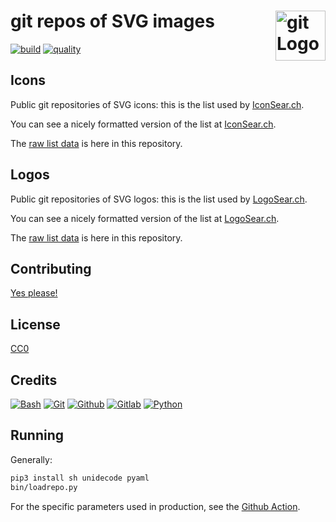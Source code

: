# git repos of SVG images [<img alt="git Logo" src="https://www.vectorlogo.zone/logos/git-scm/git-scm-icon.svg" height="80" align="right" />](https://logosear.ch/)

[![build](https://github.com/VectorLogoZone/git-svg-icons/actions/workflows/release.yaml/badge.svg)](https://github.com/VectorLogoZone/git-svg-icons/actions/workflows/release.yaml)
[![quality](https://github.com/VectorLogoZone/git-svg-icons/actions/workflows/quality.yaml/badge.svg)](https://github.com/VectorLogoZone/git-svg-icons/actions/workflows/quality.yaml)

## Icons

Public git repositories of SVG icons: this is the list used by [IconSear.ch](https://iconsear.ch/).

You can see a nicely formatted version of the list at [IconSear.ch](https://iconsear.ch/sources/index.html).

The [raw list data](data/icons.yaml) is here in this repository.

## Logos

Public git repositories of SVG logos: this is the list used by [LogoSear.ch](https://logosear.ch/).

You can see a nicely formatted version of the list at [LogoSear.ch](https://logosear.ch/sources/index.html).

The [raw list data](data/logos.yaml) is here in this repository.

## Contributing

[Yes please!](CONTRIBUTING.md)

## License

[CC0](LICENSE.txt)

## Credits

[![Bash](https://www.vectorlogo.zone/logos/gnu_bash/gnu_bash-ar21.svg)](https://www.gnu.org/software/bash/ "Scripting")
[![Git](https://www.vectorlogo.zone/logos/git-scm/git-scm-ar21.svg)](https://git-scm.com/ "Version control")
[![Github](https://www.vectorlogo.zone/logos/github/github-ar21.svg)](https://github.com/ "Git Repositories")
[![Gitlab](https://www.vectorlogo.zone/logos/gitlab/gitlab-ar21.svg)](https://about.gitlab.com/ "Git Repositories")
[![Python](https://www.vectorlogo.zone/logos/python/python-ar21.svg)](https://www.python.org/ "data load script")

## Running

Generally:

```bash
pip3 install sh unidecode pyaml
bin/loadrepo.py
```

For the specific parameters used in production, see the [Github Action](.github/workflows/release.yaml).
